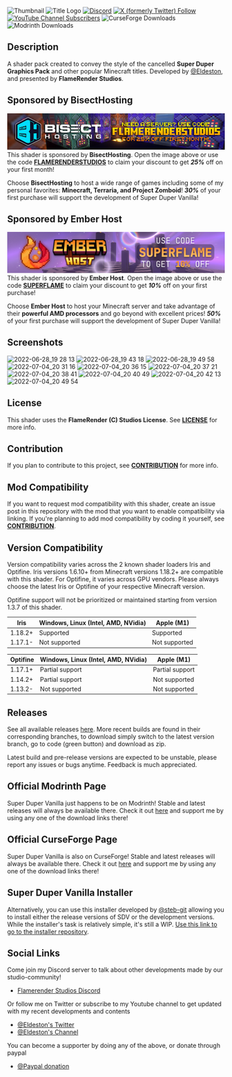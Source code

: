 ![Thumbnail](https://github.com/Eldeston/Super-Duper-Vanilla/blob/master/shaders/textures/thumbCF.png?raw=true)
![Title Logo](https://github.com/Eldeston/Super-Duper-Vanilla/blob/master/shaders/textures/title.png?raw=true)
[![Discord](https://img.shields.io/discord/604061216779796492.svg?label=FlameRender%E2%84%A2%20Studios&logo=discord&logoColor=white&logoWidth=16&labelColor=7289DA&style=for-the-badge)](https://discord.gg/UE85W5ynCg)
[![X (formerly Twitter) Follow](https://img.shields.io/twitter/follow/eldeston?style=for-the-badge&logo=x&color=%231DA1F2)](https://twitter.com/eldeston)
[![YouTube Channel Subscribers](https://img.shields.io/youtube/channel/subscribers/UCQCkkFh25ydxZwCqpBhJJlg?color=FF0000&logoWidth=16&label=Eldeston&logo=YouTube&style=for-the-badge)](https://www.youtube.com/channel/UCQCkkFh25ydxZwCqpBhJJlg)
![CurseForge Downloads](https://img.shields.io/curseforge/dt/534748?style=for-the-badge&logo=curseforge&logoColor=%23FFFFFF&label=CurseForge%20Downloads&color=%23FF9101)
![Modrinth Downloads](https://img.shields.io/modrinth/dt/LMIZZNxZ?style=for-the-badge&logo=modrinth&logoColor=%23FFFFFF&label=Modrinth%20Downloads&color=%2300FF00)

## Description
A shader pack created to convey the style of the cancelled __Super Duper Graphics Pack__ and other popular Minecraft titles. Developed by [@Eldeston](https://github.com/Eldeston), and presented by __FlameRender Studios__.

## Sponsored by BisectHosting
[![Sponsor](https://github.com/Eldeston/Super-Duper-Vanilla/blob/master/shaders/textures/sponsor0.png?raw=true)](https://bisecthosting.com/FLAMERENDERSTUDIOS)
This shader is sponsored by **BisectHosting**. Open the image above or use the code [**FLAMERENDERSTUDIOS**](https://bisecthosting.com/FLAMERENDERSTUDIOS) to claim your discount to get ***25%*** off on your first month!

Choose **BisectHosting** to host a wide range of games including some of my personal favorites: **Minecraft, Terraria, and Project Zomboid**! ***30%*** of your first purchase will support the development of Super Duper Vanilla!

## Sponsored by Ember Host
[![Sponsor](https://github.com/Eldeston/Super-Duper-Vanilla/blob/master/shaders/textures/sponsor1.png?raw=true)](https://billing.ember.host/aff.php?aff=23)
This shader is sponsored by **Ember Host**. Open the image above or use the code [**SUPERFLAME**](https://billing.ember.host/aff.php?aff=23) to claim your discount to get ***10%*** off on your first purchase!

Choose **Ember Host** to host your Minecraft server and take advantage of their **powerful AMD processors** and go beyond with excellent prices! ***50%*** of your first purchase will support the development of Super Duper Vanilla!

## Screenshots
![2022-06-28_19 28 13](https://cdn.modrinth.com/data/LMIZZNxZ/images/bd57c68a400e0722bc7132575ea7cec66ca529ab.png)
![2022-06-28_19 43 18](https://cdn.modrinth.com/data/LMIZZNxZ/images/1d38424b62d4461fae738019cbd1342145e9b4ac.png)
![2022-06-28_19 49 58](https://cdn.modrinth.com/data/LMIZZNxZ/images/8edcb53225f8eeade023759c54df0916d9e3ff2a.png)
![2022-07-04_20 31 16](https://cdn.modrinth.com/data/LMIZZNxZ/images/79de640c0254dd1f8ddf44052a79b57105a53f2c.png)
![2022-07-04_20 36 15](https://cdn.modrinth.com/data/LMIZZNxZ/images/33a5e8c49e4a386c17a42ef48d96f240fa8e7d20.png)
![2022-07-04_20 37 21](https://cdn.modrinth.com/data/LMIZZNxZ/images/f97e5cb26647bd487fae153b9942f87f373f7695.png)
![2022-07-04_20 38 41](https://cdn.modrinth.com/data/LMIZZNxZ/images/7735240a7238b15b28dba555abf0cd03f798823a.png)
![2022-07-04_20 40 49](https://cdn.modrinth.com/data/LMIZZNxZ/images/f643695cdd4ab9f7c95750fb8ff43f396cd16f6c.png)
![2022-07-04_20 42 13](https://cdn.modrinth.com/data/LMIZZNxZ/images/8e152465e03a3861acf4a7be6eca82a86cf26f1a.png)
![2022-07-04_20 49 54](https://cdn.modrinth.com/data/LMIZZNxZ/images/0126040f5bcc1828e2de2b059799ab7ffb3d08ec.png)

## License 
This shader uses the **FlameRender (C) Studios License**. See [**LICENSE**](LICENSE) for more info.

## Contribution
If you plan to contribute to this project, see [**CONTRIBUTION**](CONTRIBUTION.md) for more info.

## Mod Compatibility
If you want to request mod compatibility with this shader, create an issue post in this repository with the mod that you want to enable compatibility via linking. If you're planning to add mod compatibility by coding it yourself, see [**CONTRIBUTION**](CONTRIBUTION.md).

## Version Compatibility
Version compatibility varies across the 2 known shader loaders Iris and Optifine. Iris versions 1.6.10+ from Minecraft versions 1.18.2+ are compatible with this shader. For Optifine, it varies across GPU vendors. Please always choose the latest Iris or Optifine of your respective Minecraft version.

Optifine support will not be prioritized or maintained starting from version 1.3.7 of this shader.

| Iris     | Windows, Linux (Intel, AMD, NVidia) | Apple (M1)      |
| -------- | ----------------------------------- | --------------- |
| 1.18.2+  | Supported                           | Supported       |
| 1.17.1-  | Not supported                       | Not supported   |

| Optifine | Windows, Linux (Intel, AMD, NVidia) | Apple (M1)      |
| -------- | ----------------------------------- | --------------- |
| 1.17.1+  | Partial support                     | Partial support |
| 1.14.2+  | Partial support                     | Not supported   |
| 1.13.2-  | Not supported                       | Not supported   |

## Releases
See all available releases [here](https://github.com/Eldeston/Super-Duper-Vanilla/releases). More recent builds are found in their corresponding branches, to download simply switch to the latest version branch, go to code (green button) and download as zip.

Latest build and pre-release versions are expected to be unstable, please report any issues or bugs anytime. Feedback is much appreciated.

## Official Modrinth Page
Super Duper Vanilla just happens to be on Modrinth! Stable and latest releases will always be available there. Check it out [here](https://modrinth.com/shader/super-duper-vanilla) and support me by using any one of the download links there!

## Official CurseForge Page
Super Duper Vanilla is also on CurseForge! Stable and latest releases will always be available there. Check it out [here](https://www.curseforge.com/minecraft/customization/super-duper-vanilla-shaders) and support me by using any one of the download links there!

## Super Duper Vanilla Installer
Alternatively, you can use this installer developed by [@steb-git](https://github.com/steb-git) allowing you to install either the release versions of SDV or the development versions. While the installer's task is relatively simple, it's still a WIP. [Use this link to go to the installer repository](https://github.com/steb-git/super-duper-vanilla-installer).

## Social Links
Come join my Discord server to talk about other developments made by our studio-community!
* [Flamerender Studios Discord](https://discord.gg/UE85W5ynCg)

Or follow me on Twitter or subscribe to my Youtube channel to get updated with my recent developments and contents
* [@Eldeston's Twitter](https://twitter.com/eldeston)
* [@Eldeston's Channel](https://www.youtube.com/channel/UCQCkkFh25ydxZwCqpBhJJlg?view_as=subscriber)

You can become a supporter by doing any of the above, or donate through paypal
* [@Paypal donation](https://www.paypal.com/donate?hosted_button_id=4XLQ4WE296JKW)